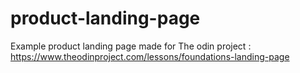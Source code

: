 # product-landing-page

Example product landing page made for The odin project : https://www.theodinproject.com/lessons/foundations-landing-page


